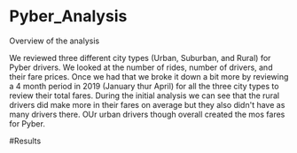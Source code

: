 # Pyber_Analysis

Overview of the analysis

We reviewed three different city types (Urban, Suburban, and Rural) for Pyber drivers.  We looked at the number of rides, number of drivers,
and their fare prices.  Once we had that we broke it down a bit more by reviewing a 4 month period in 2019 (January thur April) for all 
the three city types to review their total fares. During the initial analysis we can see that the rural drivers did make more in
their fares on average but they also didn't have as many drivers there.  OUr urban drivers though overall created the mos fares
for Pyber.

#Results

